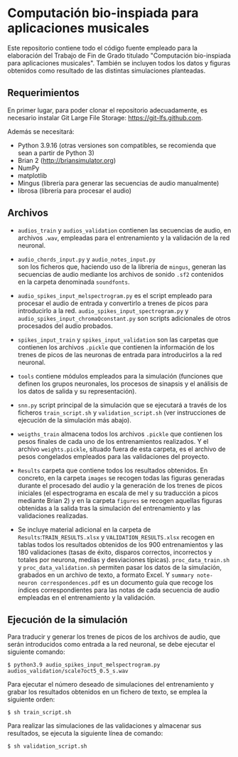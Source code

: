 # Computación bio-inspiada para aplicaciones musicales 

Este repositorio contiene todo el código fuente empleado para la elaboración del Trabajo de Fin de Grado titulado "Computación bio-inspiada para aplicaciones musicales". También se incluyen todos los datos y figuras obtenidos como resultado de las distintas simulaciones planteadas.

## Requerimientos

En primer lugar, para poder clonar el repositorio adecuadamente, es necesario instalar Git Large File Storage: <https://git-lfs.github.com>.


Además se necesitará:

* Python 3.9.16 (otras versiones son compatibles, se recomienda que sean a partir de Python 3)
* Brian 2 (http://briansimulator.org)
* NumPy
* matplotlib
* Mingus (librería para generar las secuencias de audio manualmente)
* librosa (librería para procesar el audio)

## Archivos

* `audios_train` y `audios_validation` contienen las secuencias de audio, en archivos `.wav`, empleadas para el entrenamiento y la validación de la red neuronal. 

* `audio_chords_input.py` y `audio_notes_input.py`  
son los ficheros que, haciendo uso de la libreria de `mingus`, generan las secuencias de audio mediante los archivos de sonido `.sf2` contenidos en la carpeta denominada `soundfonts`.

* `audio_spikes_input_melspectrogram.py` es el script empleado para procesar el audio de entrada y convertirlo a trenes de picos para introducirlo a la red. `audio_spikes_input_spectrogram.py` y `audio_spikes_input_chromaQconstant.py` son scripts adicionales de otros procesados del audio probados.

* `spikes_input_train` y `spikes_input_validation` son las carpetas que contienen los archivos `.pickle` que contienen la información de los trenes de picos de las neuronas de entrada para introducirlos a la red neuronal.

* `tools`  contiene módulos empleados para la simulación (funciones que definen los grupos neuronales, los procesos de sinapsis y el análisis de los datos de salida y su representación).

* `snn.py` script principal de la simulación que se ejecutará a través de los ficheros `train_script.sh` y `validation_script.sh` (ver instrucciones de ejecución de la simulación más abajo).

* `weigths_train` almacena todos los archivos `.pickle` que contienen los pesos finales de cada uno de los entrenamientos realizados. Y el archivo `weights.pickle`, situado fuera de esta carpeta, es el archivo de pesos congelados empleados para las validaciones del proyecto.

* `Results` carpeta que contiene todos los resultados obtenidos. En concreto, en la carpeta `images` se recogen todas las figuras generadas durante el procesado del audio y la generación de los trenes de picos iniciales (el espectrograma en escala de mel y su traducción a picos mediante Brian 2) y en la carpeta `figures` se recogen aquellas figuras obtenidas a la salida tras la simulación del entrenamiento y las validaciones realizadas.

* Se incluye material adicional en la carpeta de `Results`:`TRAIN_RESULTS.xlsx` y `VALIDATION_RESULTS.xlsx` recogen en tablas todos los resultados obtenidos de los 900 entrenamientos y las 180 validaciones (tasas de éxito, disparos correctos, incorrectos y totales por neurona, medias y desviaciones típicas). `proc_data_train.sh` y `proc_data_validation.sh` permiten pasar los datos de la simulación, grabados en un archivo de texto, a formato Excel. Y `summary note-neuron correspondences.pdf` es un documento guía que recoge los índices correspondientes para las notas de cada secuencia de audio empleadas en el entrenamiento y la validación.


## Ejecución de la simulación

Para traducir y generar los trenes de picos de los archivos de audio, que serán introducidos como entrada a la red neuronal, se debe ejecutar el siguiente comando:

`$ python3.9 audio_spikes_input_melspectrogram.py audios_validation/scale7oct5_0.5_s.wav`

Para ejecutar el número deseado de simulaciones del entrenamiento y grabar los resultados obtenidos en un fichero de texto, se emplea la siguiente orden:

`$ sh train_script.sh`

Para realizar las simulaciones de las validaciones y almacenar sus resultados, se ejecuta la siguiente línea de comando:

`$ sh validation_script.sh`
